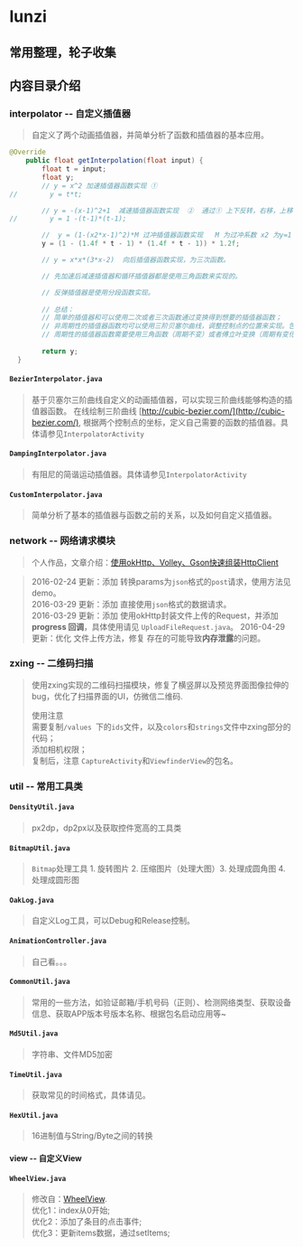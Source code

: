 # lunzi
常用整理，轮子收集
---
## 内容目录介绍

###   interpolator -- 自定义插值器
> 自定义了两个动画插值器，并简单分析了函数和插值器的基本应用。

```java
@Override
    public float getInterpolation(float input) {
        float t = input;
        float y;
        // y = x^2 加速插值器函数实现 ①
//        y = t*t;

        // y = -(x-1)^2+1  减速插值器函数实现  ②  通过① 上下反转，右移，上移 得到
//        y = 1 -(t-1)*(t-1);

        //  y = (1-(x2*x-1)^2)*M 过冲插值器函数实现   M 为过冲系数 x2 为y=1 是函数两个解中较大的那个。 也可使用三角函数来实现。
        y = (1 - (1.4f * t - 1) * (1.4f * t - 1)) * 1.2f;

        // y = x*x*(3*x-2)  向后插值器函数实现，为三次函数。

        // 先加速后减速插值器和循环插值器都是使用三角函数来实现的。

        // 反弹插值器是使用分段函数实现。
        
        // 总结：
        // 简单的插值器和可以使用二次或者三次函数通过变换得到想要的插值器函数；
        // 非周期性的插值器函数均可以使用三阶贝塞尔曲线，调整控制点的位置来实现。包括上面的加速、减速、过冲、向后，先加速后减速；
        // 周期性的插值器函数需要使用三角函数（周期不变）或者傅立叶变换（周期有变化）来实现。上面的循环和先加速再减速；
        
        return y;
  }
```
    
#### `BezierInterpolator.java `
> 基于贝塞尔三阶曲线自定义的动画插值器，可以实现三阶曲线能够构造的插值器函数。 
> 在线绘制三阶曲线 [http://cubic-bezier.com/](http://cubic-bezier.com/), 根据两个控制点的坐标，定义自己需要的函数的插值器。具体请参见`InterpolatorActivity`

#### `DampingInterpolator.java`
> 有阻尼的简谐运动插值器。具体请参见`InterpolatorActivity`

#### `CustomInterpolator.java`
> 简单分析了基本的插值器与函数之前的关系，以及如何自定义插值器。

###   network -- 网络请求模块
> 个人作品，文章介绍：[使用okHttp、Volley、Gson快速组装HttpClient](http://oakzmm.com/2015/07/22/okHttp-Volley-Gson/)  

> 2016-02-24  更新：添加 转换params为`json`格式的`post`请求，使用方法见demo。  
> 2016-03-29  更新：添加 直接使用`json`格式的数据请求。  
> 2016-03-29  更新：添加 使用okHttp封装文件上传的Request，并添加**progress 回调**，具体使用请见 `UploadFileRequest.java`。
> 2016-04-29  更新：优化 文件上传方法，修复 存在的可能导致**内存泄露**的问题。

### zxing -- 二维码扫描
> 使用zxing实现的二维码扫描模块，修复了横竖屏以及预览界面图像拉伸的bug，优化了扫描界面的UI，仿微信二维码. 
>
> 使用注意  
> 需要复制`/values `下的`ids`文件，以及`colors`和`strings`文件中zxing部分的代码；  
> 添加相机权限；  
> 复制后，注意 `CaptureActivity`和`ViewfinderView`的包名。    

###  util -- 常用工具类
#### `DensityUtil.java` 

> px2dp，dp2px以及获取控件宽高的工具类

#### `BitmapUtil.java `

> `Bitmap`处理工具 1. 旋转图片 2. 压缩图片（处理大图）3. 处理成圆角图 4. 处理成圆形图

#### `OakLog.java `

> 自定义Log工具，可以Debug和Release控制。

#### `AnimationController.java` 

> 自己看。。。

#### `CommonUtil.java` 

> 常用的一些方法，如验证邮箱/手机号码（正则）、检测网络类型、获取设备信息、获取APP版本号版本名称、根据包名启动应用等~

#### `Md5Util.java`

> 字符串、文件MD5加密

#### `TimeUtil.java`

> 获取常见的时间格式，具体请见。

#### `HexUtil.java`

> 16进制值与String/Byte之间的转换

#### view -- 自定义View

#### `WheelView.java`
> 修改自：[WheelView](https://github.com/wangjiegulu/WheelView).  
> 优化1：index从0开始;  
> 优化2：添加了条目的点击事件;  
> 优化3：更新items数据，通过setItems;  
